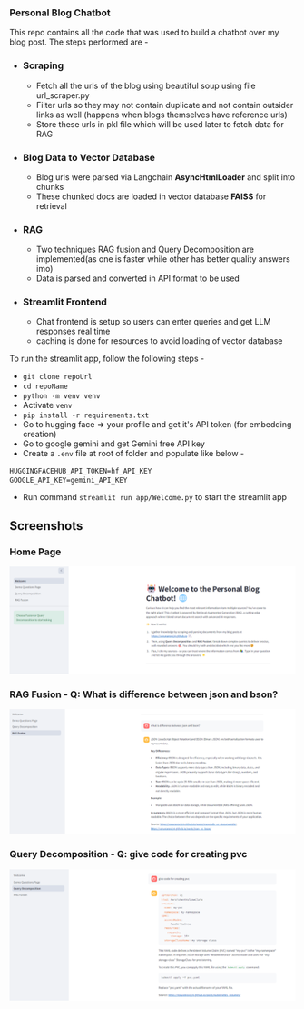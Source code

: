 ### Personal Blog Chatbot

This repo contains all the code that was used to build a chatbot over my blog post. The steps performed are -

- ### Scraping
  - Fetch all the urls of the blog using beautiful soup using file url_scraper.py
  - Filter urls so they may not contain duplicate and not contain outsider links as well (happens when blogs themselves have reference urls)
  - Store these urls in pkl file which will be used later to fetch data for RAG
- ### Blog Data to Vector Database
  - Blog urls were parsed via Langchain **AsyncHtmlLoader** and split into chunks
  - These chunked docs are loaded in vector database **FAISS** for retrieval
- ### RAG
  - Two techniques RAG fusion and Query Decomposition are implemented(as one is faster while other has better quality answers imo)
  - Data is parsed and converted in API format to be used
- ### Streamlit Frontend
  - Chat frontend is setup so users can enter queries and get LLM responses real time
  - caching is done for resources to avoid loading of vector database

To run the streamlit app, follow the following steps -

- `git clone repoUrl`
- `cd repoName`
- `python -m venv venv`
- Activate `venv`
- `pip install -r requirements.txt`
- Go to hugging face => your profile and get it's API token (for embedding creation)
- Go to google gemini and get Gemini free API key
- Create a `.env` file at root of folder and populate like below -

```
HUGGINGFACEHUB_API_TOKEN=hf_API_KEY
GOOGLE_API_KEY=gemini_API_KEY
```

- Run command `streamlit run app/Welcome.py` to start the streamlit app

## Screenshots

### Home Page

![alt text](image.png)

### RAG Fusion - Q: What is difference between json and bson?

![alt text](image-2.png)

### Query Decomposition - Q: give code for creating pvc

![alt text](image-3.png)
